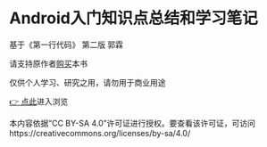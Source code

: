 # Android入门知识点总结和学习笔记

基于《第一行代码》 第二版 郭霖 

请支持原作者[购买](https://item.jd.com/12012505.html)本书

仅供个人学习、研究之用，请勿用于商业用途

[ :point_right: 点此](https://aaronfang123.github.io/Android_Notes/)进入浏览

本内容依据“CC BY-SA 4.0”许可证进行授权。要查看该许可证，可访问https://creativecommons.org/licenses/by-sa/4.0/

